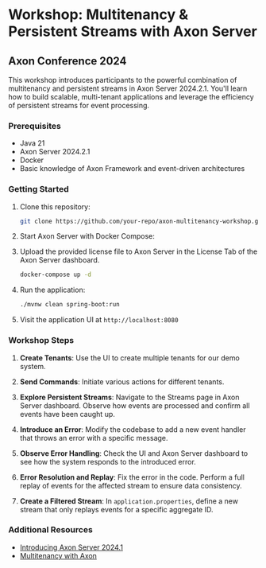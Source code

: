 # Workshop: Multitenancy & Persistent Streams with Axon Server
## Axon Conference 2024

This workshop introduces participants to the powerful combination of multitenancy and persistent streams in Axon Server 2024.2.1. You'll learn how to build scalable, multi-tenant applications and leverage the efficiency of persistent streams for event processing.

### Prerequisites

- Java 21
- Axon Server 2024.2.1
- Docker
- Basic knowledge of Axon Framework and event-driven architectures

### Getting Started

1. Clone this repository:

   ```bash
   git clone https://github.com/your-repo/axon-multitenancy-workshop.git
   ```

2. Start Axon Server with Docker Compose:

3. Upload the provided license file to Axon Server in the License Tab of the Axon Server dashboard.
   ```bash
   docker-compose up -d
   ```
4. Run the application:

   ```bash
   ./mvnw clean spring-boot:run
   ```
5. Visit the application UI at `http://localhost:8080`


### Workshop Steps

1. **Create Tenants**: Use the UI to create multiple tenants for our demo system.

2. **Send Commands**: Initiate various actions for different tenants.

3. **Explore Persistent Streams**: Navigate to the Streams page in Axon Server dashboard. Observe how events are processed and confirm all events have been caught up.

4. **Introduce an Error**: Modify the codebase to add a new event handler that throws an error with a specific message.

5. **Observe Error Handling**: Check the UI and Axon Server dashboard to see how the system responds to the introduced error.

6. **Error Resolution and Replay**: Fix the error in the code. Perform a full replay of events for the affected stream to ensure data consistency.

7. **Create a Filtered Stream**: In `application.properties`, define a new stream that only replays events for a specific aggregate ID.

### Additional Resources

- [Introducing Axon Server 2024.1](https://www.axoniq.io/blog/axoniq-server-2024-1)
- [Multitenancy with Axon](https://www.axoniq.io/blog/multitenancy-with-axon)

